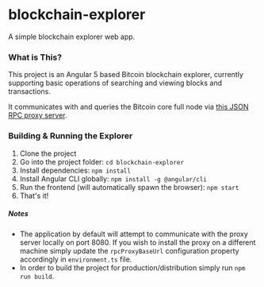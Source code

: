 # blockchain-explorer

A simple blockchain explorer web app.

### What is This?

This project is an Angular 5 based Bitcoin blockchain explorer, currently supporting basic operations of searching and viewing blocks and transactions.

It communicates with and queries the Bitcoin core full node via [this JSON RPC proxy server](https://github.com/CodeByZ/bitcoin-json-rpc-proxy).


### Building & Running the Explorer

 1. Clone the project
 2. Go into the project folder: `cd blockchain-explorer` 
 3. Install dependencies: `npm install` 
 4. Install Angular CLI globally: `npm install -g @angular/cli`
 5. Run the frontend (will automatically spawn the browser): `npm start`
 5. That's it!

##### Notes

* The application by default will attempt to communicate with the proxy server locally on port 8080. If you wish to install the proxy on a different machine simply update the `rpcProxyBaseUrl` configuration property accordingly in `environment.ts` file.
* In order to build the project for production/distribution simply run `npm run build`.
